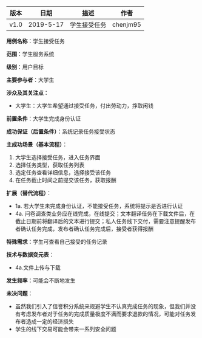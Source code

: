 | 版本 | 日期      | 描述 | 作者   |
| ---- | --------- | ---- | ------ |
| v1.0 | 2019-5-17 | 学生接受任务 | chenjm95 |

**用例名称**：学生接受任务

**范围**：学生服务系统

**级别**：用户目标

**主要参与者**：大学生

**涉众及其关注点**：
* 大学生：大学生希望通过接受任务，付出劳动力，挣取闲钱

**前置条件**：大学生完成身份认证

**成功保证（后置条件）**：系统记录任务接受状态

**主成功场景（基本流程）**：
1. 大学生选择接受任务，进入任务界面
2. 选择任务类型，获取任务列表
3. 选定任务查看详细信息，选择接受该任务
4. 在任务截止时间之前提交该任务，获取报酬

**扩展（替代流程）**：
* 1a. 若大学生未完成身份认证，不能接受任务，系统将提示是否进行认证
* 4a. 问卷调查类业务应在线完成，在线提交；文本翻译任务在下载文件后，在截止日期前将翻译后的文本进行提交；私人任务线下交付，需要注意提醒发布者确认任务完成，发布者确认任务完成后，接受者获得报酬

**特殊需求**：学生可查看自己接受的任务记录

**技术与数据变元表**：
* 4a.文件上传与下载

**发生频率**：可能会不断地发生

**未决问题**：
* 虽然我们引入了信誉积分系统来规避学生不认真完成任务的现象，但我们并没有考虑发布者对于任务的完成质量极度不满而要求退款的情况，可能对任务发布者造成一定的经济损失
* 学生的线下交易可能会带来一系列安全问题
